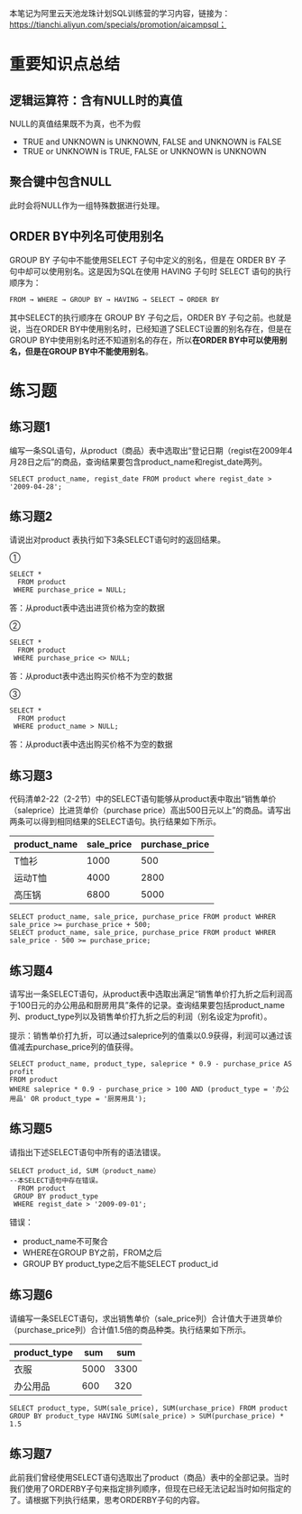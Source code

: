 本笔记为阿里云天池龙珠计划SQL训练营的学习内容，链接为：https://tianchi.aliyun.com/specials/promotion/aicampsql；

#  重要知识点总结

## 逻辑运算符：含有NULL时的真值

NULL的真值结果既不为真，也不为假

- TRUE and UNKNOWN is UNKNOWN, FALSE and UNKNOWN is FALSE
- TRUE or UNKNOWN is TRUE, FALSE or UNKNOWN is UNKNOWN

## 聚合键中包含NULL

此时会将NULL作为一组特殊数据进行处理。

## ORDER BY中列名可使用别名

GROUP BY 子句中不能使用SELECT 子句中定义的别名，但是在 ORDER BY 子句中却可以使用别名。这是因为SQL在使用 HAVING 子句时 SELECT 语句的执行顺序为：

    FROM → WHERE → GROUP BY → HAVING → SELECT → ORDER BY

其中SELECT的执行顺序在 GROUP BY 子句之后，ORDER BY 子句之前。也就是说，当在ORDER BY中使用别名时，已经知道了SELECT设置的别名存在，但是在GROUP BY中使用别名时还不知道别名的存在，所以**在ORDER BY中可以使用别名，但是在GROUP BY中不能使用别名**。

# 练习题

## 练习题1

编写一条SQL语句，从product（商品）表中选取出“登记日期（regist在2009年4月28日之后”的商品，查询结果要包含product_name和regist_date两列。

    SELECT product_name, regist_date FROM product where regist_date > '2009-04-28';

## 练习题2

请说出对product 表执行如下3条SELECT语句时的返回结果。

①

    SELECT *
      FROM product
     WHERE purchase_price = NULL;

答：从product表中选出进货价格为空的数据

②

    SELECT *
      FROM product
     WHERE purchase_price <> NULL;

答：从product表中选出购买价格不为空的数据

③

    SELECT *
      FROM product
     WHERE product_name > NULL;
     
答：从product表中选出购买价格不为空的数据

## 练习题3

代码清单2-22（2-2节）中的SELECT语句能够从product表中取出“销售单价（saleprice）比进货单价（purchase price）高出500日元以上”的商品。请写出两条可以得到相同结果的SELECT语句。执行结果如下所示。

|product_name | sale_price | purchase_price |
|-------------|------------|----------------|
|T恤衫        |    1000    | 500            |
|运动T恤      |    4000    | 2800           |
|高压锅       |    6800    | 5000           |

    SELECT product_name, sale_price, purchase_price FROM product WHRER sale_price >= purchase_price + 500;
    SELECT product_name, sale_price, purchase_price FROM product WHRER sale_price - 500 >= purchase_price;

## 练习题4

请写出一条SELECT语句，从product表中选取出满足“销售单价打九折之后利润高于100日元的办公用品和厨房用具”条件的记录。查询结果要包括product_name列、product_type列以及销售单价打九折之后的利润（别名设定为profit）。

提示：销售单价打九折，可以通过saleprice列的值乘以0.9获得，利润可以通过该值减去purchase_price列的值获得。

    SELECT product_name, product_type, saleprice * 0.9 - purchase_price AS profit 
    FROM product 
    WHERE saleprice * 0.9 - purchase_price > 100 AND (product_type = '办公用品' OR product_type = '厨房用具');

## 练习题5

请指出下述SELECT语句中所有的语法错误。

    SELECT product_id, SUM（product_name）
    --本SELECT语句中存在错误。
      FROM product 
     GROUP BY product_type 
     WHERE regist_date > '2009-09-01';

错误：
- product_name不可聚合
- WHERE在GROUP BY之前，FROM之后
- GROUP BY product_type之后不能SELECT product_id

## 练习题6

请编写一条SELECT语句，求出销售单价（sale_price列）合计值大于进货单价（purchase_price列）合计值1.5倍的商品种类。执行结果如下所示。

|product_type | sum  | sum  |
|-------------|------|------|
|衣服         | 5000 | 3300 |
|办公用品     |  600 | 320  |

    SELECT product_type, SUM(sale_price), SUM(urchase_price) FROM product GROUP BY product_type HAVING SUM(sale_price) > SUM(purchase_price) * 1.5 

## 练习题7

此前我们曾经使用SELECT语句选取出了product（商品）表中的全部记录。当时我们使用了ORDERBY子句来指定排列顺序，但现在已经无法记起当时如何指定的了。请根据下列执行结果，思考ORDERBY子句的内容。

